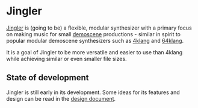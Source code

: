 # Jingler
[Jingler](https://github.com/askeksa/Jingler) is (going to be) a flexible,
modular synthesizer with a primary focus on making music for small
[demoscene](https://en.wikipedia.org/wiki/Demoscene) productions - similar in
spirit to popular modular demoscene synthesizers such as
[4klang](https://github.com/hzdgopher/4klang) and
[64klang](https://github.com/hzdgopher/64klang).

It is a goal of Jingler to be more versatile and easier to use than 4klang
while achieving similar or even smaller file sizes.

## State of development
Jingler is still early in its development. Some ideas for its features and
design can be read in the [design document](DESIGN.md).
